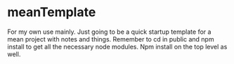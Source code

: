 # meanTemplate
For my own use mainly. Just going to be a quick startup template for a mean project with notes and things. Remember to cd in public and npm install to get all the necessary node modules. Npm install on the top level as well.
